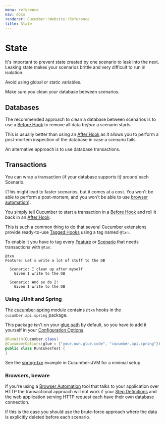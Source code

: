 ```yaml
---
menu: reference
nav: docs
renderer: Cucumber::Website::Reference
title: State
---
```


# State

It's important to prevent state created by one scenario to leak into the next.
Leaking state makes your scenarios brittle and very difficult to run in isolation.

Avoid using global or static variables.

Make sure you clean your database between scenarios.

## Databases

The recommended approach to clean a database between scenarios is to use a
[Before Hook](/docs/reference#before) to remove all data *before* a scenario starts.

This is usually better than using an [After Hook](/docs/reference#after) as it allows
you to perform a post-mortem inspection of the database in case a scenario fails.

An alternative approach is to use database transactions.

## Transactions

You can wrap a transaction (if your database supports it) *around* each Scenario.

(This might lead to faster scenarios, but it comes at a cost. You won't be able
to perform a post-mortem, and you won't be able to use [browser automation](#browsers-beware)).

You simply tell Cucumber to start a transaction in a [Before Hook](/docs/reference#before) and roll it back
in an [After Hook](/docs/reference#after).

This is such a common thing to do that several Cucumber extensions provide ready-to-use
[Tagged Hooks](/docs/reference#tagged-hooks) using a tag named `@txn`.

To enable it you have to tag every [Feature](/docs/reference#feature) or [Scenario](/docs/reference#scenario)
that needs transactions with `@txn`:

```gherkin
@txn
Feature: Let's write a lot of stuff to the DB

  Scenario: I clean up after myself
    Given I write to the DB

  Scenario: And so do I!
    Given I write to the DB
```

### Using JUnit and Spring

The [cucumber-spring](/docs/reference/java-di#spring) module contains `@txn` hooks in the `cucumber.api.spring` package.

This package isn't on your [glue path](/docs/reference/jvm#glue-path) by default, so you have to add it yourself in your
[Configuration Options](/docs/reference/jvm#configuration).

```java
@RunWith(Cucumber.class)
@CucumberOptions(glue = {"your.own.glue.code", "cucumber.api.spring"})
public class RunCukesTest {
}
```

See the [spring-txn](https://github.com/cucumber/cucumber-jvm/tree/master/examples/spring-txn) example in Cucumber-JVM for a minimal setup.

### Browsers, beware

If you're using a [Browser Automation](/docs/reference/browser-automation) tool that talks to your application over HTTP the transactional approach
will not work if your [Step Definitions](/docs/reference#step-definitions) and the web application serving HTTP request each have their own database connection.

If this is the case you should use the brute-force approach where the data is explicitly deleted before each scenario.
